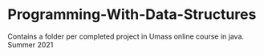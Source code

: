 # Programming-With-Data-Structures
Contains a folder per completed project in Umass online course in java. Summer 2021
